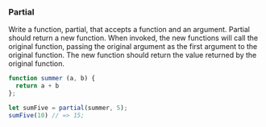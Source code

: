 ### Partial

Write a function, partial, that accepts a function and an argument. Partial
should return a new function. When invoked, the new functions will call the
original function, passing the original argument as the first argument to the
original function. The new function should return the value returned by the
original function.


```javascript
function summer (a, b) {
  return a + b
};

let sumFive = partial(summer, 5);
sumFive(10) // => 15;
```
